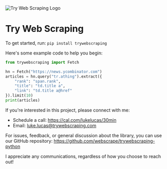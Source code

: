 <img src="https://www.trywebscraping.com/_next/image?url=%2Fassets%2Flogo.png&w=128&q=75" alt="Try Web Scraping Logo">

# Try Web Scraping

To get started, run: `pip install trywebscraping`

Here's some example code to help you begin:

```python
from trywebscraping import Fetch

hn = Fetch("https://news.ycombinator.com")
articles = hn.query("tr.athing").extract({
    "rank": "span.rank",
    "title": "td.title a",
    "link": "td.title a@href"
}).limit(10)
print(articles)
```

If you're interested in this project, please connect with me:

- Schedule a call: https://cal.com/lukelucas/30min
- Email: luke.lucas@trywebscraping.com

For issues, feedback, or general discussion about the library, you can use our GitHub repository: https://github.com/webscrape/trywebscraping-python

I appreciate any communications, regardless of how you choose to reach out!
